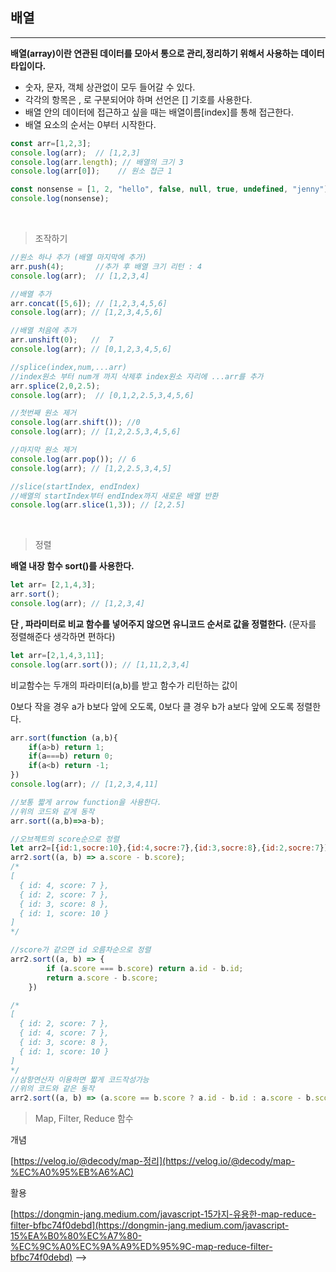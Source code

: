 ## 배열
---

**배열(array)이란 연관된 데이터를 모아서 통으로 관리,정리하기 위해서 사용하는 데이터 타입이다.**

* 숫자, 문자, 객체 상관없이 모두 들어갈 수 있다.
* 각각의 항목은 , 로 구분되어야 하며 선언은 [] 기호를 사용한다.
* 배열 안의 데이터에 접근하고 싶을 때는 배열이름[index]를 통해 접근한다.
* 배열 요소의 순서는 0부터 시작한다.


```js
const arr=[1,2,3];
console.log(arr);  // [1,2,3]
console.log(arr.length); // 배열의 크기 3
console.log(arr[0]);    // 원소 접근 1
```

```js
const nonsense = [1, 2, "hello", false, null, true, undefined, "jenny"]; // 가능
console.log(nonsense);
```

<br>

> 조작하기 

```js
//원소 하나 추가 (배열 마지막에 추가)
arr.push(4);       //추가 후 배열 크기 리턴 : 4
console.log(arr);  // [1,2,3,4]

//배열 추가
arr.concat([5,6]); // [1,2,3,4,5,6]
console.log(arr); // [1,2,3,4,5,6]

//배열 처음에 추가
arr.unshift(0);   //  7
console.log(arr); // [0,1,2,3,4,5,6]

//splice(index,num,...arr)
//index원소 부터 num개 까지 삭제후 index원소 자리에 ...arr를 추가
arr.splice(2,0,2.5);
console.log(arr);  // [0,1,2,2.5,3,4,5,6]

//첫번째 원소 제거
console.log(arr.shift()); //0
console.log(arr); // [1,2,2.5,3,4,5,6]

//마지막 원소 제거
console.log(arr.pop()); // 6
console.log(arr); // [1,2,2.5,3,4,5]

//slice(startIndex, endIndex)
//배열의 startIndex부터 endIndex까지 새로운 배열 반환
console.log(arr.slice(1,3)); // [2,2.5]
```

<br>

> 정렬

**배열 내장 함수 sort()를 사용한다.**

```js
let arr= [2,1,4,3];
arr.sort();
console.log(arr); // [1,2,3,4]
```

**단 , 파라미터로 비교 함수를 넣어주지 않으면 유니코드 순서로 값을 정렬한다.**
(문자를 정렬해준다 생각하면 편하다)

```jsx
let arr=[2,1,4,3,11];
console.log(arr.sort()); // [1,11,2,3,4]
```

비교함수는 두개의 파라미터(a,b)를 받고 함수가 리턴하는 값이

0보다 작을 경우 a가 b보다 앞에 오도록, 0보다 클 경우 b가 a보다 앞에 오도록 정렬한다.

```jsx
arr.sort(function (a,b){
	if(a>b) return 1;
	if(a===b) return 0;
	if(a<b) return -1;
})
console.log(arr); // [1,2,3,4,11]

//보통 짧게 arrow function을 사용한다.
//위의 코드와 같게 동작
arr.sort((a,b)=>a-b);

//오브젝트의 score순으로 정렬
let arr2=[{id:1,socre:10},{id:4,socre:7},{id:3,socre:8},{id:2,socre:7}];
arr2.sort((a, b) => a.score - b.score);
/*
[
  { id: 4, score: 7 },
  { id: 2, score: 7 },
  { id: 3, score: 8 },
  { id: 1, score: 10 }
]
*/

//score가 같으면 id 오름차순으로 정렬
arr2.sort((a, b) => {
		if (a.score === b.score) return a.id - b.id;
		return a.score - b.score;
	})

/*
[
  { id: 2, score: 7 },
  { id: 4, score: 7 },
  { id: 3, score: 8 },
  { id: 1, score: 10 }
]
*/
//삼항연산자 이용하면 짧게 코드작성가능
//위의 코드와 같은 동작
arr2.sort((a, b) => (a.score == b.score ? a.id - b.id : a.score - b.score));
```

> Map, Filter, Reduce 함수

개념

[https://velog.io/@decody/map-정리](https://velog.io/@decody/map-%EC%A0%95%EB%A6%AC)

활용

[https://dongmin-jang.medium.com/javascript-15가지-유용한-map-reduce-filter-bfbc74f0debd](https://dongmin-jang.medium.com/javascript-15%EA%B0%80%EC%A7%80-%EC%9C%A0%EC%9A%A9%ED%95%9C-map-reduce-filter-bfbc74f0debd) -->